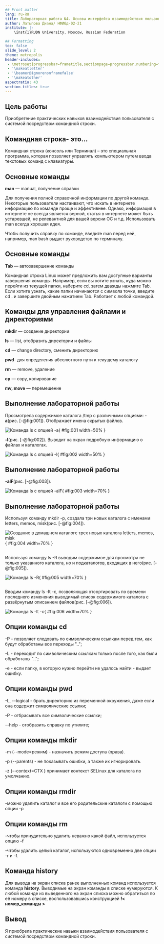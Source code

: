 ```yaml
---
## Front matter
lang: ru-RU
title: Лабораторная работа №4. Основы интерфейса взаимодействия пользователя с системой Unix на уровне командной строки.
author: Латыпова Диана/ НФИбд-02-21
institute: |-
	\inst{1}RUDN University, Moscow, Russian Federation

## Formatting
toc: false
slide_level: 2
theme: metropolis
header-includes: 
 - \metroset{progressbar=frametitle,sectionpage=progressbar,numbering=fraction}
 - '\makeatletter'
 - '\beamer@ignorenonframefalse'
 - '\makeatother'
aspectratio: 43
section-titles: true
---
```


## Цель работы

Приобретение практических навыков взаимодействия пользователя с системой посредством командной строки.

## Командная строка- это...

Командная строка (консоль или Терминал) – это специальная программа, которая позволяет управлять компьютером путем ввода текстовых команд с клавиатуры.

## Основные команды

**man** — manual, получение справки

Для получения полной справочной информации по другой команде. Некоторые пользователи настаивают, что искать в интернете информацию по команде проще и эффективнее. Однако, информация в интернете не всегда является верной, статья в интернете может быть устаревшей, не релевантной для вашей версии ОС и т.д. Использовать man всегда хорошая идея.

Чтобы получить справку по команде, введите man перед ней, например, man bash выдаст руководство по терминалу.

## Основные команды

**Tab** — автозавершение команды

Командная строка Linux может предложить вам доступные варианты завершения команды. Например, если вы хотите узнать, куда можно перейти из текущей папки, наберите cd, затем дважды нажмите Tab. Если хотите узнать, какие папки начинаются с символа точки, введите cd . и завершите двойным нажатием Tab. Работает с любой командой.

## Команды для управления файлами и директориями

**mkdir** — создание директории

**ls** — list, отобразить директории и файлы

**cd** — change directory, сменить директорию

**pwd**- для определения абсолютного пути к текущему каталогу

**rm** — remove, удаление

**cp** — copy, копирование

**mv, move** — перемещение

## Выполнение лабораторной работы

Просмотрела содержимое каталога /tmp с различными опциями:
 **-a**(рис. [-@fig:001]). Отображает имена скрытых файлов.

![Команда ls с опцией -a](image/3%20ls%20a.png){ #fig:001 width=50% }

 **-l**(рис. [-@fig:002]). Выводит на экран подробную информацию о файлах и каталогах.

 ![Команда ls с опцией -l](image/4%20ls%20l.png){ #fig:002 width=50% }

## Выполнение лабораторной работы

**-alF**(рис. [-@fig:003]). 

![Команда ls с опцией -alF](image/5.png){ #fig:003 width=70% }

## Выполнение лабораторной работы

Используя команду mkdir -p, создала три новых каталога с именами letters, memos, misk(рис. [-@fig:004]). 

![Создание в домашнем каталоге трех новых каталога letters, memos, misk](image/10.png){ #fig:004 width=70% }

## 

Используя команду ls -R выводим содержимое для просмотра не только указанного каталога, но и подкаталогов,
входящих в него(рис. [-@fig:005]). 

![Команда ls -R](image/15.png){ #fig:005 width=70% }

## 

Вводим команду ls -lt -c, позволяющая отсортировать по времени последнего изменения выводимый список содержимого каталога с развёрнутым описанием файлов(рис. [-@fig:006]). 

![Команда ls -lt -c](image/16.png){ #fig:006 width=70% }

## Опции команды **cd**

  -P - позволяет следовать по символическим ссылкам перед тем, как будут обработаны все переходы "..";

  -L - переходит по символическим ссылкам только после того, как были обработаны "..";

  -e - если папку, в которую нужно перейти не удалось найти - выдает ошибку.

## Опции команды **pwd**

-L, --logical - брать директорию из переменной окружения, даже если она содержит символические ссылки;

   -P - отбрасывать все символические ссылки;

   --help - отобразить справку по утилите;

## Опции команды **mkdir**

-m (--mode=режим) - назначить режим доступа (права).

   -p (--parents) - не показывать ошибки, а также их игнорировать.

   -z (--context=CTX ) принимает контекст SELinux для каталога по умолчанию.


## Опции команды **rmdir**

-можно удалить каталог и все его родительские каталоги с помощью опции -p

## Опции команды **rm**
   
   -чтобы принудительно удалить неважно какой файл, используется опцию -f

   -чтобы удалить целый каталог, используются одновременно две опции -r и -f.

## Команда **history**

 Для вывода на экран списка ранее выполненных команд используется команда **history**. Выводимые на экран команды в списке нумеруются. К любой команде из выведенного на экран списка можно обратиться по её номеру в списке, воспользовавшись конструкцией **!< номер_команды >**

## Вывод

Я приобрела практические навыки взаимодействия пользователя с системой посредством командной строки.
